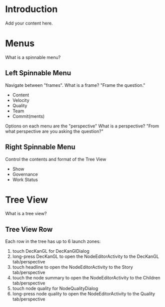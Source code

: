 # Introduction #

Add your content here.

# Menus #

What is a spinnable menu?


## Left Spinnable Menu ##

Navigate between "frames".  What is a frame?  "Frame the question."

  * Content
  * Velocity
  * Quality
  * Team
  * Commit(ments)

Options on each menu are the "perspective"  What is a perspective?  "From what perspective are you asking the question?"

## Right Spinnable Menu ##

Control the contents and format of the Tree View

  * Show
  * Governance
  * Work Status

# Tree View #

What is a tree view?

## Tree View Row ##

Each row in the tree has up to 6 launch zones:
  1. touch DecKanGL for DecKanGlDialog
  1. long-press DecKanGL to open the NodeEditorActivity to the DecKanGL tab/perspective
  1. touch headline to open the NodeEditorActivity to the Story tab/perspective
  1. touch the node summary to open the NodeEditorActivity to the Children tab/perspective
  1. touch node quality for NodeQualityDialog
  1. long-press node quality to open the NodeEditorActivity to the Quality tab/perspective